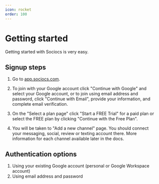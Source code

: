 ```yaml
---
icon: rocket
order: 100
---
```


# Getting started

Getting started with Sociocs is very easy.

## Signup steps

1. Go to <a href="https://app.sociocs.com" target="_blank">app.sociocs.com</a>.

2. To join with your Google account click "Continue with Google" and select your Google account, or to join using email address and password, click "Continue with Email", provide your information, and complete email verification.

3. On the "Select a plan page" click "Start a FREE Trial" for a paid plan or select the FREE plan by clicking "Continue with the Free Plan".

4. You will be taken to "Add a new channel" page. You should connect your messaging, social, review or texting account there. More information for each channel available later in the docs.

## Authentication options

1. Using your existing Google account (personal or Google Workspace account)
2. Using email address and password
